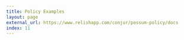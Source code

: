 ```yaml
---
title: Policy Examples
layout: page
external_url: https://www.relishapp.com/conjur/possum-policy/docs
index: 11
---
```

